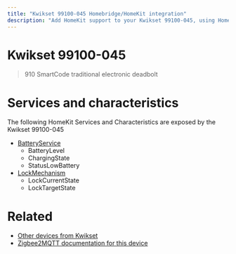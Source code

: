```yaml
---
title: "Kwikset 99100-045 Homebridge/HomeKit integration"
description: "Add HomeKit support to your Kwikset 99100-045, using Homebridge, Zigbee2MQTT and homebridge-z2m."
---
```

<!---
This file has been GENERATED using src/docgen/docgen.ts
DO NOT EDIT THIS FILE MANUALLY!
-->
# Kwikset 99100-045
> 910 SmartCode traditional electronic deadbolt


# Services and characteristics
The following HomeKit Services and Characteristics are exposed by
the Kwikset 99100-045

* [BatteryService](../../battery.md)
  * BatteryLevel
  * ChargingState
  * StatusLowBattery
* [LockMechanism](../../lock.md)
  * LockCurrentState
  * LockTargetState


# Related
* [Other devices from Kwikset](../index.md#kwikset)
* [Zigbee2MQTT documentation for this device](https://www.zigbee2mqtt.io/devices/99100-045.html)